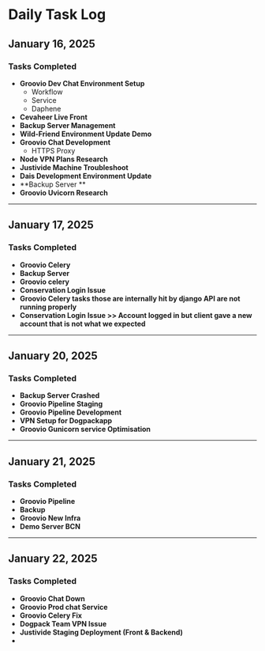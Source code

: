 # Daily Task Log

## January 16, 2025

### Tasks Completed
- **Groovio Dev Chat Environment Setup**
  - Workflow
  - Service
  - Daphene
- **Cevaheer Live Front**
- **Backup Server Management** 
- **Wild-Friend Environment Update Demo**
- **Groovio Chat Development**
  - HTTPS Proxy
- **Node VPN Plans Research**
- **Justivide Machine Troubleshoot**
- **Dais Development Environment Update**
- **Backup Server **
- **Groovio Uvicorn Research**

---
## January 17, 2025

### Tasks Completed
- **Groovio Celery**
- **Backup Server**
- **Groovio celery**
- **Conservation Login Issue**
- **Groovio Celery tasks those are internally hit by django API are not running properly**
-  **Conservation Login Issue >> Account logged in but client gave a new account that is not what we expected**

---
## January 20, 2025

### Tasks Completed
- **Backup Server Crashed**
- **Groovio Pipeline Staging**
- **Groovio Pipeline Development**
- **VPN Setup for Dogpackapp**
- **Groovio Gunicorn service Optimisation**


---
## January 21, 2025

### Tasks Completed
- **Groovio Pipeline**
- **Backup**
- **Groovio New Infra**
- **Demo Server BCN**

---
## January 22, 2025

### Tasks Completed
- **Groovio Chat Down**
- **Groovio Prod chat Service**
- **Groovio Celery Fix**
- **Dogpack Team VPN Issue**
- **Justivide Staging Deployment (Front & Backend)**
- 